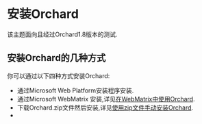 # 安装Orchard

该主题面向且经过Orchard1.8版本的测试.

## 安装Orchard的几种方式

你可以通过以下四种方式安装Orchard:

* 通过Microsoft Web Platform安装程序安装.
* 通过Microsoft WebMatrix 安装,详见[在WebMatrix中使用Orchard](/getting-started/working-with-orchard-in-webmatrix.md).
* 下载Orchard.zip文件然后安装,详见[使用zip文件手动安装Orchard](/getting-started/manually-installing-orchard.md).
* 



